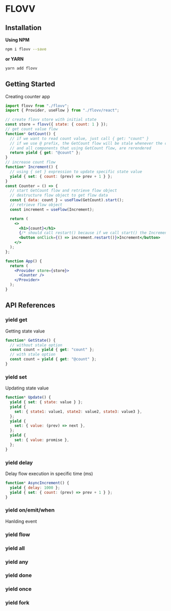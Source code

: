 # FLOVV

## Installation

**Using NPM**

```bash
npm i flovv --save
```

**or YARN**

```bash
yarn add flovv
```

## Getting Started

Creating counter app

```jsx
import flovv from "./flovv";
import { Provider, useFlow } from "./flovv/react";

// create flovv store with initial state
const store = flovv({ state: { count: 1 } });
// get count value flow
function* GetCount() {
  // if we want to read count value, just call { get: "count" }
  // if we use @ prefix, the GetCount flow will be stale whenever the count state is changed
  // and all components that using GetCount flow, are rerendered
  return yield { get: "@count" };
}
// increase count flow
function* Increment() {
  // using { set } expression to update specific state value
  yield { set: { count: (prev) => prev + 1 } };
}
const Counter = () => {
  // start GetCount flow and retrieve flow object
  // destructure flow object to get flow data
  const { data: count } = useFlow(GetCount).start();
  // retrieve flow object
  const increment = useFlow(Increment);

  return (
    <>
      <h1>{count}</h1>
      {/* should call restart() because if we call start() the Increment flow will be executed once */}
      <button onClick={() => increment.restart()}>Increment</button>
    </>
  );
};

function App() {
  return (
    <Provider store={store}>
      <Counter />
    </Provider>
  );
}
```

## API References

### yield get

Getting state value

```js
function* GetState() {
  // without stale option
  const count = yield { get: "count" };
  // with stale option
  const count = yield { get: "@count" };
}
```

### yield set

Updating state value

```js
function* Update() {
  yield { set: { state: value } };
  yield {
    set: { state1: value1, state2: value2, state3: value3 },
  };
  yield {
    set: { value: (prev) => next },
  };
  yield {
    set: { value: promise },
  };
}
```

### yield delay

Delay flow execution in specific time (ms)

```js
function* AsyncIncrement() {
  yield { delay: 1000 };
  yield { set: { count: (prev) => prev + 1 } };
}
```

### yield on/emit/when

Hanlding event

### yield flow

### yield all

### yield any

### yield done

### yield once

### yield fork
